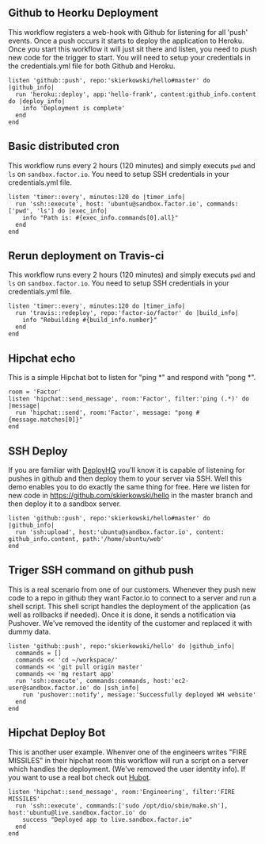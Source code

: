 
## Github to Heorku Deployment
This workflow registers a web-hook with Github for listening for all 'push' events. Once a push occurs it starts to deploy the application to Heroku. Once you start this workflow it will just sit there and listen, you need to push new code for the trigger to start. You will need to setup your credentials in the credentials.yml file for both Github and Heroku.

    listen 'github::push', repo:'skierkowski/hello#master' do |github_info|
      run 'heroku::deploy', app:'hello-frank', content:github_info.content do |deploy_info|
        info 'Deployment is complete'
      end
    end


## Basic distributed cron
This workflow runs every 2 hours (120 minutes) and simply executs `pwd` and `ls` on `sandbox.factor.io`. You need to setup SSH credentials in your credentials.yml file.

    listen 'timer::every', minutes:120 do |timer_info|
      run 'ssh::execute', host: 'ubuntu@sandbox.factor.io', commands: ['pwd', 'ls'] do |exec_info|
        info "Path is: #{exec_info.commands[0].all}"
      end
    end

## Rerun deployment on Travis-ci
This workflow runs every 2 hours (120 minutes) and simply executs `pwd` and `ls` on `sandbox.factor.io`. You need to setup SSH credentials in your credentials.yml file.

    listen 'timer::every', minutes:120 do |timer_info|
      run 'travis::redeploy', repo:'factor-io/factor' do |build_info|
        info "Rebuilding #{build_info.number}"
      end
    end

## Hipchat echo
This is a simple Hipchat bot to listen for "ping *" and respond with "pong *".

    room = 'Factor'
    listen 'hipchat::send_message', room:'Factor', filter:'ping (.*)' do |message|
      run 'hipchat::send', room:'Factor', message: "pong #{message.matches[0]}"
    end

## SSH Deploy
If you are familiar with [DeployHQ](https://www.deployhq.com/) you'll know it is capable of listening for pushes in github and then deploy them to your server via SSH. Well this demo enables you to do exactly the same thing for free. Here we listen for new code in https://github.com/skierkowski/hello in the master branch and then deploy it to a sandbox server.

    listen 'github::push', repo:'skierkowski/hello#master' do |github_info|
      run 'ssh:upload', host:'ubuntu@sandbox.factor.io', content: github_info.content, path:'/home/ubuntu/web'
    end


## Triger SSH command on github push
This is a real scenario from one of our customers. Whenever they push new code to a repo in github they want Factor.io to connect to a server and run a shell script. This shell script handles the deployment of the application (as well as rollbacks if needed). Once it is done, it sends a notification via Pushover. We've removed the identity of the customer and replaced it with dummy data.

    listen 'github::push', repo:'skierkowski/hello' do |github_info|
      commands = []
      commands << 'cd ~/workspace/'
      commands << 'git pull origin master'
      commands << 'mg restart app'
      run 'ssh::execute', commands:commands, host:'ec2-user@sandbox.factor.io' do |ssh_info|
        run 'pushover::notify', message:'Successfully deployed WH website'
      end
    end


## Hipchat Deploy Bot
This is another user example. Whenver one of the engineers writes "FIRE MISSILES" in their hipchat room this workflow will run a script on a server which handles the deployment. (We've removed the user identity info). If you want to use a real bot check out [Hubot](https://hubot.github.com/).

    listen 'hipchat::send_message', room:'Engineering', filter:'FIRE MISSILES'
      run 'ssh::execute', commands:['sudo /opt/dio/sbin/make.sh'], host:'ubuntu@live.sandbox.factor.io' do
        success "Deployed app to live.sandbox.factor.io"
      end
    end